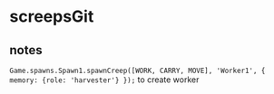 # screepsGit

## notes

`Game.spawns.Spawn1.spawnCreep([WORK, CARRY, MOVE], 'Worker1', {     memory: {role: 'harvester'} });` to create worker

